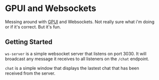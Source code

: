 # GPUI and Websockets

Messing around with [GPUI](https://gpui.rs) and Websockets. Not really sure what i'm doing or if it's correct. But it's fun.

## Getting Started

`ws-server` is a simple websocket server that listens on port 3030. It will broadcast any message it receives to all listeners on the `/chat` endpoint.

`chat` is a simple window that displays the lastest chat that has been received from the server.
